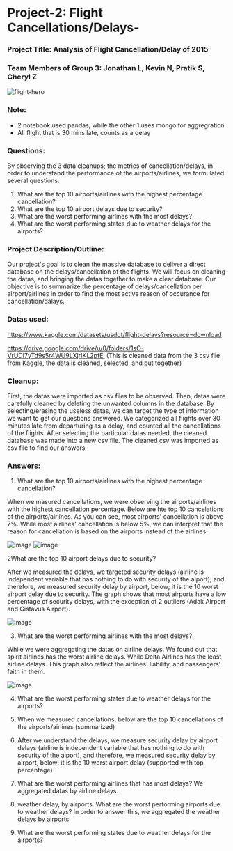 # Project-2: Flight Cancellations/Delays-


### Project Title: Analysis of Flight Cancellation/Delay of 2015


### Team Members of Group 3: Jonathan L, Kevin N, Pratik S, Cheryl Z

![flight-hero](https://user-images.githubusercontent.com/120348065/226772517-a6562c4d-304a-4fdb-88cb-f1040800ca24.jpg) 


### Note:
-  2 notebook used pandas, while the other 1 uses mongo for aggregration 
- All flight that is 30 mins late, counts as a delay


### Questions:
By observing the 3 data cleanups; the metrics of cancellation/delays, in order to understand the performance of the airports/airlines, we formulated several questions: 
1. What are the top 10 airports/airlines with the highest percentage cancellation?
2. What are the top 10 airport delays due to security?
3. What are the worst performing airlines with the most delays?
4. What are the worst performing states due to weather delays for the airports?


### Project Description/Outline: 
Our project's goal is to clean the massive database to deliver a direct database on the delays/cancellation of the flights. We will focus on cleaning the datas, and bringing the datas together to make a clear database. Our objective is to summarize the percentage of delays/cancellation per airport/airlines in order to find the most active reason of occurance for cancellation/dalays.

### Datas used:
https://www.kaggle.com/datasets/usdot/flight-delays?resource=download

https://drive.google.com/drive/u/0/folders/1sO-VrUDI7yTd9s5r4WU9LXjrIKL2pfEl  (This is cleaned data from the 3 csv file from Kaggle, the data is cleaned, selected, and put together)

### Cleanup:
First, the datas were imported as csv files to be observed. Then, datas were carefully cleaned by deleting the unwanted columns in the database. By selecting/erasing the useless datas, we can target the type of information we want to get our questions answered. We categorized all flights over 30 minutes late from departuring as a delay, and counted all the cancellations of the flights. After selecting the particular datas needed, the cleaned database was made into a new csv file. The cleaned csv was imported as csv file to find our answers.  


### Answers:

1. What are the top 10 airports/airlines with the highest percentage cancellation?

When we masured cancellations, we were observing the airports/airlines with the highest cancellation percentage. Below are hte top 10 cancelations of the airports/airlines. As you can see, most airports' cancellation is above 7%. While most airlines' cancellation is below 5%, we can interpret that the reason for cancellation is based on the airports instead of the airlines.



![image](https://user-images.githubusercontent.com/120348065/227396214-8a7bb4ef-a780-469a-9976-a0bcb6e03a34.png)  ![image](https://user-images.githubusercontent.com/120348065/227396381-c5545165-badd-4cc7-9534-339ed24821e8.png)

2What are the top 10 airport delays due to security?

After we measured the delays, we targeted security delays (airline is independent variable that has nothing to do with security of the aiport), and therefore, we measured security delay by airport, below; it is the 10 worst airport delay due to security. The graph shows that most airports have a low percentage of security delays, with the exception of 2 outliers (Adak Airport and Gistavus Airport). 


![image](https://user-images.githubusercontent.com/120348065/227397819-954ba479-50c5-4254-8faa-c8e04a5b10ff.png)



3. What are the worst performing airlines with the most delays?

While we were aggregating the datas on airline delays. We found out that spirit airlines has the worst airline delays. While Delta Airlines has the least airline delays. This graph also reflect the airlines' liability, and passengers' faith in them. 


![image](https://user-images.githubusercontent.com/120348065/227399701-82de90b1-576b-4dca-a0fe-3029b984dc21.png)



4. What are the worst performing states due to weather delays for the airports?



1. When we measured cancellations, below are the top 10 cancellations of the airports/airlines (summarized)
3. After we understand the delays, we measure security delay by airport delays (airline is independent variable that has nothing to do with security of the aiport), and therefore, we measured security delay by airport, below: it is the 10 worst airport delay (supported with top percentage) 
4. What are the worst performing airlines that has most delays? We aggregated datas by airline delays. 
7. weather delay, by airports. What are the worst performing airports due to weather delays? In order to answer this, we aggregated the weather delays by airports.
8. What are the worst performing states due to weather delays for the airports? 





